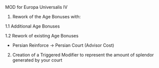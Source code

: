 MOD for Europa Universalis IV

1. Rework of the Age Bonuses with:

1.1 Additional Age Bonuses

1.2 Rework of existing Age Bonuses
- Persian Reinforce -> Persian Court (Advisor Cost)

2. Creation of a Triggered Modifier to represent the amount of splendor generated by your court
